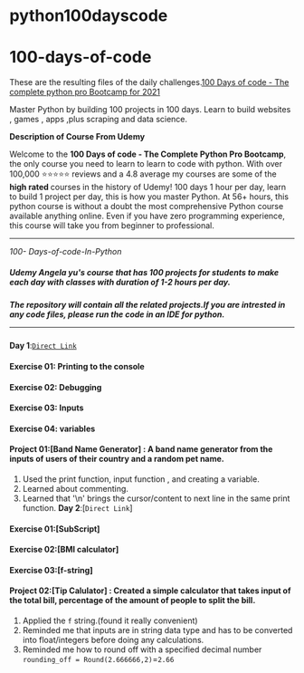# python100dayscode
# 100-days-of-code
These are the resulting files of the daily challenges.[100 Days of code - The complete python pro Bootcamp for 2021](https://www.udemy.com/course/100-days-of-code/#instructor-1)

Master Python by building 100 projects in 100 days.
Learn to build websites , games , apps ,plus scraping and data science.

**Description of Course From Udemy**

Welcome to the <b> 100 Days of code - The Complete Python Pro Bootcamp</b>, the only course you need to learn to learn to code with python. With over 100,000 ⭐️⭐️⭐️⭐️⭐️ reviews and a 4.8 average my courses are some of the 
<b>high rated </b>courses in the history of Udemy! 100 days  1 hour per day, learn to build 1 project per day, this is how you master Python. At 56+ hours, this python course is without a doubt the most comprehensive Python course available anything online. Even if you have zero programming experience, this course will take you from beginner to professional.

**************************************************************

*100- Days-of-code-In-Python*
##### Udemy Angela yu's course that has 100 projects for students to make each day with classes with duration of 1-2 hours per day.<br>
##### The repository will contain all the related projects.If you are intrested in any code files, please run the code in an IDE for python.<hr>

<b>Day 1</b>:[`Direct Link`](https://github.com/ParulARMY/python100dayscode/tree/main/Day-1)<br>
#### Exercise 01: Printing to the console
#### Exercise 02: Debugging
#### Exercise 03: Inputs
#### Exercise 04: variables
#### Project 01:[Band Name Generator] : A band name generator from the inputs of users of their country and a random pet name.
1. Used the print function, input function , and creating a variable.
2. Learned about commenting.
3. Learned that '\n' brings the cursor/content to next line in the same print function.
<b>Day 2</b>:[`Direct Link`]<br>
#### Exercise 01:[SubScript]
#### Exercise 02:[BMI calculator]
#### Exercise 03:[f-string]
#### Project 02:[Tip Calulator] : Created a simple calculator that takes input of the total bill, percentage of the amount of people to split the bill.
1. Applied the `f` string.(found it really convenient)
2. Reminded me that inputs are in string data type and has to be converted into float/integers before doing any calculations.
3. Reminded me how to round off with a specified decimal number `rounding_off = Round(2.666666,2)`=`2.66`


